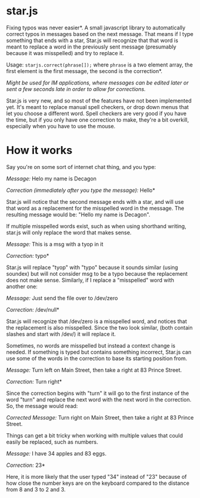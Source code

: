 # star.js
Fixing typos was never easier*. A small javascript library to automatically correct typos in messages based on the next message. That means if I type something that ends with a star, Star.js will recognize that that word is meant to replace a word in the previously sent message (presumably because it was misspelled) and try to replace it.

Usage: `starjs.correct(phrase[]);` where `phrase` is a two element array, the first element is the first message, the second is the correction*.

*Might be used for IM applications, where messages can be edited later or sent a few seconds late in order to allow for corrections.*

Star.js is very new, and so most of the features have not been implemented yet. It's meant to replace manual spell checkers, or drop down menus that let you choose a different word. Spell checkers are very good if you have the time, but if you only have one correction to make, they're a bit overkill, especially when you have to use the mouse.

# How it works

Say you're on some sort of internet chat thing, and you type:

*Message:* Helo my name is Decagon

*Correction (immediately after you type the message):* Hello*

Star.js will notice that the second message ends with a star, and will use that word as a replacement for the misspelled word in the message. The resulting message would be: "Hello my name is Decagon".

If multiple misspelled words exist, such as when using shorthand writing, star.js will only replace the word that makes sense. 

*Message:* This is a msg with a tyop in it

*Correction:* typo*

Star.js will replace "tyop" with "typo" because it sounds similar (using soundex) but will not consider msg to be a typo because the replacement does not make sense. Similarly, if I replace a "misspelled" word with another one:

*Message:* Just send the file over to /dev/zero

*Correction:* /dev/null*

Star.js will recognize that /dev/zero is a misspelled word, and notices that the replacement is also misspelled. Since the two look similar, (both contain slashes and start with /dev/) it will replace it.

Sometimes, no words are misspelled but instead a context change is needed. If something is typed but contains something incorrect, Star.js can use some of the words in the correction to base its starting position from.

*Message:* Turn left on Main Street, then take a right at 83 Prince Street.

*Correction:* Turn right*

Since the correction begins with "turn" it will go to the first instance of the word "turn" and replace the next word with the next word in the correction. So, the message would read:

*Corrected Message:* Turn right on Main Street, then take a right at 83 Prince Street.

Things can get a bit tricky when working with multiple values that could easily be replaced, such as numbers.

*Message:* I have 34 apples and 83 eggs.

*Correction:* 23*

Here, it is more likely that the user typed "34" instead of "23" because of how close the number keys are on the keyboard compared to the distance from 8 and 3 to 2 and 3.
